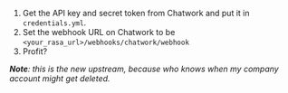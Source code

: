 1. Get the API key and secret token from Chatwork and put it in `credentials.yml`.
2. Set the webhook URL on Chatwork to be `<your_rasa_url>/webhooks/chatwork/webhook`
3. Profit?

*__Note__: this is the new upstream, because who knows when my company account might get deleted.*
